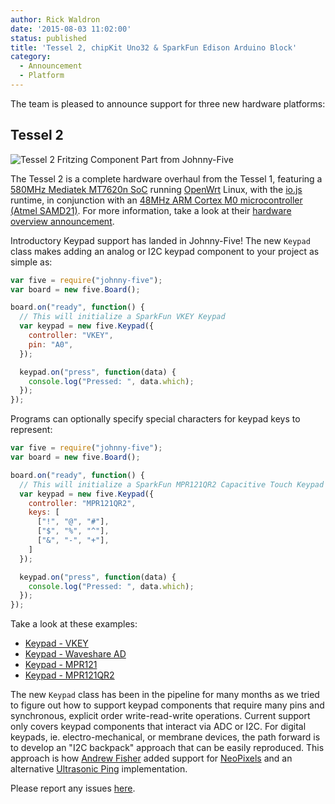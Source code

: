 ```yaml
---
author: Rick Waldron
date: '2015-08-03 11:02:00'
status: published
title: 'Tessel 2, chipKit Uno32 & SparkFun Edison Arduino Block'
category:
  - Announcement
  - Platform
---
```



The team is pleased to announce support for three new hardware platforms: 


## Tessel 2

![Tessel 2 Fritzing Component Part from Johnny-Five](/img/platforms/tessel-2.png)

The Tessel 2 is a complete hardware overhaul from the Tessel 1, featuring a [580MHz Mediatek MT7620n SoC](http://www.anz.ru/files/mediatek/MT7620_Datasheet.pdf) running [OpenWrt](https://www.openwrt.org/) Linux, with the [io.js](https://iojs.org) runtime, in conjunction with an [48MHz ARM Cortex M0 microcontroller (Atmel SAMD21)](http://www.atmel.com/Images/Atmel-42181-SAM-D21_Datasheet.pdf). For more information, take a look at their [hardware overview announcement](https://tessel.io/blog/113259439202/tessel-2-hardware-overview).





Introductory Keypad support has landed in Johnny-Five! The new `Keypad` class makes adding an analog or I2C keypad component to your project as simple as: 

```js
var five = require("johnny-five");
var board = new five.Board();

board.on("ready", function() {
  // This will initialize a SparkFun VKEY Keypad
  var keypad = new five.Keypad({
    controller: "VKEY",
    pin: "A0",
  });

  keypad.on("press", function(data) {
    console.log("Pressed: ", data.which);
  });
});
```

Programs can optionally specify special characters for keypad keys to represent: 

```js
var five = require("johnny-five");
var board = new five.Board();

board.on("ready", function() {
  // This will initialize a SparkFun MPR121QR2 Capacitive Touch Keypad
  var keypad = new five.Keypad({
    controller: "MPR121QR2",
    keys: [
      ["!", "@", "#"],
      ["$", "%", "^"],
      ["&", "-", "+"],
    ]
  });

  keypad.on("press", function(data) {
    console.log("Pressed: ", data.which);
  });
});
```

Take a look at these examples: 

- [Keypad - VKEY](/examples/keypad-analog-vkey/)
- [Keypad - Waveshare AD](/examples/keypad-analog-ad/)
- [Keypad - MPR121](/examples/keypad-MPR121/)
- [Keypad - MPR121QR2](/examples/keypad-MPR121QR2/)

The new `Keypad` class has been in the pipeline for many months as we tried to figure out how to support keypad components that require many pins and synchronous, explicit order write-read-write operations. Current support only covers keypad components that interact via ADC or I2C. For digital keypads, ie. electro-mechanical, or membrane devices, the path forward is to develop an "I2C backpack" approach that can be easily reproduced. This approach is how [Andrew Fisher](https://github.com/ajfisher) added support for [NeoPixels](https://github.com/ajfisher/node-pixel) and an alternative [Ultrasonic Ping](https://gist.github.com/ajfisher/1d57c5f845c376f04fbb) implementation. 

Please report any issues [here](https://github.com/rwaldron/johnny-five/issues).
